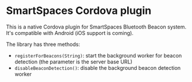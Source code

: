 # SmartSpaces Cordova plugin

This is a native Cordova plugin for SmartSpaces Bluetooth Beacon system. It's compatible with Android (iOS support is coming).

The library has three methods:

* `registerForBeacons(String)`: start the background worker for beacon detection (the parameter is the server base URL)
* `disableBeaconDetection()`: disable the background beacon detection worker
